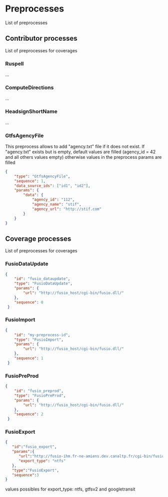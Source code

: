 # Preprocesses
List of preprocesses
## Contributor processes
List of preprocesses for coverages
### Ruspell
...
### ComputeDirections
...
### HeadsignShortName
...

### GtfsAgencyFile
This preprocess allows to add "agency.txt" file if it does not exist.
If "agency.txt" exists but is empty, default values are filled (agency_id = 42 and all others values empty) 
otherwise values in the preprocess params are filled

```json
{
    "type": "GtfsAgencyFile",
    "sequence": 1,
    "data_source_ids": ["id1", "id2"],
    "params": {
        "data": {
            "agency_id": "112",
            "agency_name": "stif",
            "agency_url": "http://stif.com"
        }
    }
}
```

## Coverage processes
List of preprocesses for coverages
### FusioDataUpdate
```json
{
    "id": "fusio_dataupdate",
    "type": "FusioDataUpdate",
    "params": {
        "url": "http://fusio_host/cgi-bin/fusio.dll/"
    },
    "sequence": 0
 }
```
### FusioImport
```json
{
    "id": "my-preprocess-id",
    "type": "FusioImport",
    "params": {
        "url": "http://fusio_host/cgi-bin/fusio.dll/"
    },
    "sequence": 1
 }
```

### FusioPreProd
```json
{
    "id": "fusio_preprod",
    "type": "FusioPreProd",
    "params": {
        "url": "http://fusio_host/cgi-bin/fusio.dll/"
    },
    "sequence": 2
 }
```

### FusioExport
```json
{
   "id":"fusio_export",
   "params":{
      "url":"http://fusio-ihm.fr-ne-amiens.dev.canaltp.fr/cgi-bin/fusio.dll",
      "export_type": "ntfs"
   },
   "type":"FusioExport",
   "sequence":3
}
```
values possibles for export_type: ntfs, gtfsv2 and googletransit

